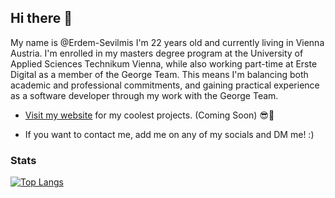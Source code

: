 ## Hi there 👋

My name is @Erdem-Sevilmis I'm 22 years old and currently living in Vienna Austria. I'm enrolled in my masters degree program at the University of Applied Sciences Technikum Vienna, while also working part-time at Erste Digital as a member of the George Team. This means I'm balancing both academic and professional commitments, and gaining practical experience as a software developer through my work with the George Team.

- [Visit my website]() for my coolest projects. (Coming Soon) 😎🚀

- If you want to contact me, add me on any of my socials and DM me! :)

### [](https://github.com/Erde-Sevilmis#stats)Stats
[![Top Langs](https://github-readme-stats.vercel.app/api/top-langs/?username=Erdem-Sevilmis&layout=compact&theme=dracula&hide=batchfile)](https://github.com/anuraghazra/github-readme-stats) 

